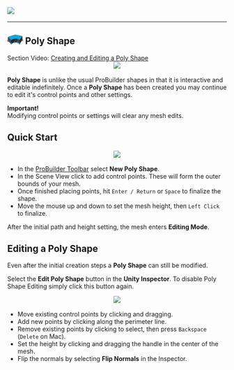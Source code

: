 <div class="site"><a href="https://youtu.be/Ta3HkV_qHTc"><img src="../../images/VidLink_GettingStarted_Slim.png"></a></div>

---

## ![Poly Shape Icon](../images/icons/NewPolyShape.png "New Poly Shape Icon") Poly Shape

<div class="video-link">
Section Video: <a href="https://youtu.be/Xn8YPCnnoDc">Creating and Editing a Poly Shape</a>
</div>

<div style="text-align:center">
<img src="../../images/PolyShape_HeaderImage.png">
</div>

**Poly Shape** is unlike the usual ProBuilder shapes in that it is interactive and editable indefinitely.  Once a **Poly Shape** has been created you may continue to edit it's control points and other settings.

<div class="alert-box warning">
<b>Important!</b><br />
Modifying control points or settings will clear any mesh edits.
</div>

## Quick Start

<div style="text-align:center">
<img src="../../images/Experimental_PolyShapeMenu.png">
</div>

- In the [ProBuilder Toolbar](../toolbar/overview-toolbar.md) select **New Poly Shape**.
- In the Scene View click to add control points.  These will form the outer bounds of your mesh.
- Once finished placing points, hit `Enter / Return` or `Space` to finalize the shape.
- Move the mouse up and down to set the mesh height, then `Left Click` to finalize.

After the initial path and height setting, the mesh enters **Editing Mode**.

## Editing a Poly Shape

Even after the initial creation steps a **Poly Shape** can still be modified.

Select the **Edit Poly Shape** button in the **Unity Inspector**.  To disable Poly Shape Editing simply click this button again.

<div style="text-align:center">
<img src="../../images/Experimental_PolyShapeInspector.png">
</div>

- Move existing control points by clicking and dragging.
- Add new points by clicking along the perimeter line.
- Remove existing points by clicking to select, then press `Backspace` (`Delete` on Mac).
- Set the height by clicking and dragging the handle in the center of the mesh.
- Flip the normals by selecting **Flip Normals** in the Inspector.

